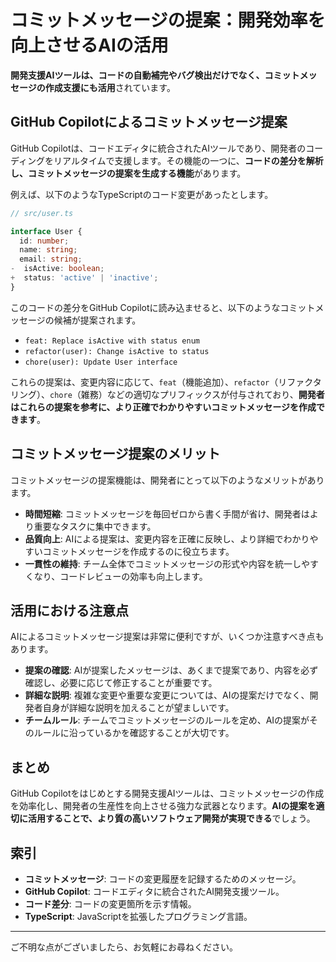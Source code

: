 # コミットメッセージの提案：開発効率を向上させるAIの活用

**開発支援AIツールは、コードの自動補完やバグ検出だけでなく、コミットメッセージの作成支援にも活用**されています。

## GitHub Copilotによるコミットメッセージ提案

GitHub Copilotは、コードエディタに統合されたAIツールであり、開発者のコーディングをリアルタイムで支援します。その機能の一つに、**コードの差分を解析し、コミットメッセージの提案を生成する機能**があります。

例えば、以下のようなTypeScriptのコード変更があったとします。

```typescript
// src/user.ts

interface User {
  id: number;
  name: string;
  email: string;
-  isActive: boolean;
+  status: 'active' | 'inactive';
}
```
このコードの差分をGitHub Copilotに読み込ませると、以下のようなコミットメッセージの候補が提案されます。

*   `feat: Replace isActive with status enum`
*   `refactor(user): Change isActive to status`
*   `chore(user): Update User interface`

これらの提案は、変更内容に応じて、`feat`（機能追加）、`refactor`（リファクタリング）、`chore`（雑務）などの適切なプリフィックスが付与されており、**開発者はこれらの提案を参考に、より正確でわかりやすいコミットメッセージを作成できます**。

## コミットメッセージ提案のメリット

コミットメッセージの提案機能は、開発者にとって以下のようなメリットがあります。

*   **時間短縮**: コミットメッセージを毎回ゼロから書く手間が省け、開発者はより重要なタスクに集中できます。
*   **品質向上**: AIによる提案は、変更内容を正確に反映し、より詳細でわかりやすいコミットメッセージを作成するのに役立ちます。
*   **一貫性の維持**: チーム全体でコミットメッセージの形式や内容を統一しやすくなり、コードレビューの効率も向上します。

## 活用における注意点

AIによるコミットメッセージ提案は非常に便利ですが、いくつか注意すべき点もあります。

*   **提案の確認**: AIが提案したメッセージは、あくまで提案であり、内容を必ず確認し、必要に応じて修正することが重要です。
*   **詳細な説明**: 複雑な変更や重要な変更については、AIの提案だけでなく、開発者自身が詳細な説明を加えることが望ましいです。
*   **チームルール**: チームでコミットメッセージのルールを定め、AIの提案がそのルールに沿っているかを確認することが大切です。

## まとめ

GitHub Copilotをはじめとする開発支援AIツールは、コミットメッセージの作成を効率化し、開発者の生産性を向上させる強力な武器となります。**AIの提案を適切に活用することで、より質の高いソフトウェア開発が実現できる**でしょう。

## 索引

*   **コミットメッセージ**: コードの変更履歴を記録するためのメッセージ。
*   **GitHub Copilot**: コードエディタに統合されたAI開発支援ツール。
*   **コード差分**: コードの変更箇所を示す情報。
*   **TypeScript**: JavaScriptを拡張したプログラミング言語。

---
ご不明な点がございましたら、お気軽にお尋ねください。
